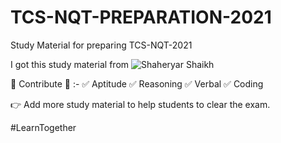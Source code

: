 # TCS-NQT-PREPARATION-2021
Study Material for preparing TCS-NQT-2021

I got this study material from 
![Shaheryar Shaikh](https://github.com/shaheryarshaikh1011) 

🌻 Contribute 🌻 :-
✅ Aptitude 
✅ Reasoning
✅ Verbal 
✅ Coding

👉 Add more study material to help students to clear the exam. 

#LearnTogether
